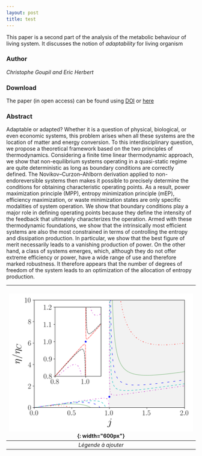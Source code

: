 ```yaml
---
layout: post
title: test
---
```


This paper is a second part of the analysis of the metabolic behaviour of living system.
It discusses the notion of *adaptability* for living organism


### Author

*Christophe Goupil and Eric Herbert*

### Download

The paper (in open access) can be found using [DOI](https://doi.org/10.3390/e22010029) or [here](https://www.mdpi.com/1099-4300/22/1/29)

### Abstract

Adaptable or adapted? Whether it is a question of physical, biological, or even economic systems, this problem arises when all these systems are the location of matter and energy conversion. To this interdisciplinary question, we propose a theoretical framework based on the two principles of thermodynamics. Considering a finite time linear thermodynamic approach, we show that non-equilibrium systems operating in a quasi-static regime are quite deterministic as long as boundary conditions are correctly defined. The Novikov–Curzon–Ahlborn derivation applied to non-endoreversible systems then makes it possible to precisely determine the conditions for obtaining characteristic operating points. As a result, power maximization principle (MPP), entropy minimization principle (mEP), efficiency maximization, or waste minimization states are only specific modalities of system operation. We show that boundary conditions play a major role in defining operating points because they define the intensity of the feedback that ultimately characterizes the operation. Armed with these thermodynamic foundations, we show that the intrinsically most efficient systems are also the most constrained in terms of controlling the entropy and dissipation production. In particular, we show that the best figure of merit necessarily leads to a vanishing production of power. On the other hand, a class of systems emerges, which, although they do not offer extreme efficiency or power, have a wide range of use and therefore marked robustness. It therefore appears that the number of degrees of freedom of the system leads to an optimization of the allocation of entropy production.

| ![imageNJP](/images/EntropyKedemCaplan.png){: width="600px"} |
|:--:| 
| *Légende à ajouter* |

